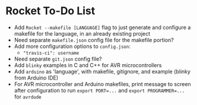 # Rocket To-Do List

* Add `Rocket --makefile [LANGUAGE]` flag to just generate and configure a makefile for the language, in an already existing project
* Need separate `makefile.json` config file for the makefile portion?
* Add more configuration options to `config.json`:
    * `"travis-ci": username`
* Need separate `git.json` config file?
* Add `blinky` examples in C and C++ for AVR microcontrollers
* Add `arduino` as 'language', with makefile, gitignore, and example (blinky from Arduino IDE)
* For AVR microcontroller and Arduino makefiles, print message to screen after configuration to run `export PORT=...` and `export PROGRAMMER=...` for `avrdude`

